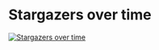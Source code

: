 # Stargazers over time

[![Stargazers over time](https://starchart.cc/stacksjs/ts-maps.svg?variant=adaptive)](https://starchart.cc/stacksjs/ts-maps)
